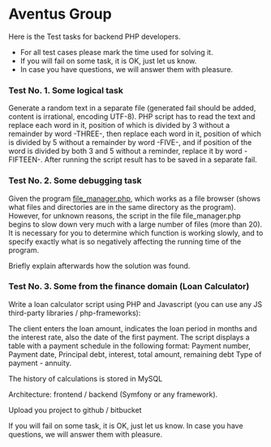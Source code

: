 # Aventus Group 

Here is the Test tasks for backend PHP developers. 

* For all test cases please mark the time used for solving it.
* If you will fail on some task, it is OK, just let us know. 
* In case you have questions, we will answer them with pleasure.


### Test No. 1. Some logical task
Generate a random text in a separate file (generated fail should be added, content is irrational, encoding UTF-8).
PHP script has to read the text and replace each word in it, position of which is divided by 3 without a remainder by word -THREE-, then replace each word in it, position of which is divided by 5 without a remainder by word -FIVE-, and if position of the word is divided by both 3 and 5 without a reminder, replace it by word -FIFTEEN-. After running the script result has to be saved in a separate fail. 


### Test No. 2. Some debugging task

Given the program [file_manager.php](https://github.com/vitovtnet/test-tasks/blob/master/file_manager.zip), which works as a file browser (shows what files and directories are in the same directory as the program). However, for unknown reasons, the script in the file file_manager.php begins to slow down very much with a large number of files (more than 20). It is necessary for you to determine which function is working slowly, and to specify exactly what is so negatively affecting the running time of the program.

Briefly explain afterwards how the solution was found.

### Test No. 3. Some from the finance domain (Loan Calculator)

Write a loan calculator script using PHP and Javascript (you can use any JS third-party libraries  / php-frameworks):


The client enters the loan amount, indicates the loan period in months and the interest rate, also the date of the first payment. The script displays a table with a payment schedule in the following format:
Payment number, Payment date, Principal debt, interest, total amount, remaining debt
Type of payment - annuity.


The history of calculations is stored in MySQL

Architecture: frontend / backend (Symfony or any framework).

Upload you project to github / bitbucket



If you will fail on some task, it is OK, just let us know. 
In case you have questions, we will answer them with pleasure.
